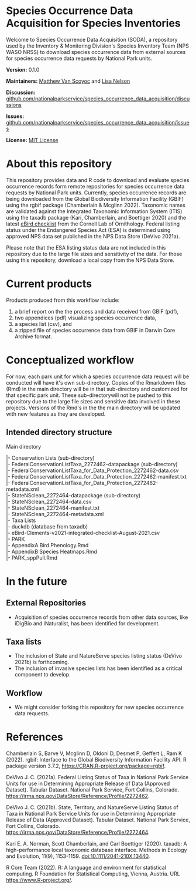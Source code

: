 # Species Occurrence Data Acquisition for Species Inventories

Welcome to Species Occurrence Data Acquisition (SODA), a repository used by the Inventory & Monitoring Division's Species Inventory Team (NPS WASO NRSS) to download species occurrence data from external sources for species occurrence data requests by National Park units.

**Version:** 0.1.0

**Maintainers:** [Matthew Van Scoyoc](https://github.com/scoyoc) and [Lisa Nelson](https://github.com/llnelson)

**Discussion:** [github.com/nationalparkservice/species_occurrence_data_acquisition/discussions](https://github.com/nationalparkservice/species_occurrence_data_acquisition/discussions)

**Issues:** [github.com/nationalparkservice/species_occurrence_data_acquisition/issues](https://github.com/nationalparkservice/species_occurrence_data_acquisition/issues)

**License:** [MIT License](https://github.com/nationalparkservice/species_occurrence_data_acquisition/blob/main/LICENSE)

# About this repository

This repository provides data and R code to download and evaluate species occurrence records form remote repositories for species occurrence data requests by National Park units. Currently, species occurrence records are being downloaded from the Global Biodiversity Information Facility (GBIF) using the rgbif package (Chamberlain & Mcglinn 2022). Taxonomic names are validated against the Integrated Taxonomic Information System (ITIS) using the taxadb package (Kari, Chamberlain, and Boettiger 2020) and the latest [eBird checklist](https://www.birds.cornell.edu/clementschecklist/updateindex/) from the Cornell Lab of Ornithology. Federal listing status under the Endangered Species Act (ESA) is determined using approved NPS data set published in the NPS Data Store (DeVivo 2021a).

Please note that the ESA listing status data are not included in this repository due to the large file sizes and sensitivity of the data. For those using this repository, download a local copy from the NPS Data Store.

# Current products

Products produced from this workflow include:

1.  a brief report on the the process and data received from GBIF (pdf),
2.  two appendices (pdf) visualizing species occurrence data,
3.  a species list (csv), and
4.  a zipped file of species occurrence data from GBIF in Darwin Core Archive format.

# Conceptualized workflow

For now, each park unit for which a species occurrence data request will be conducted will have it's own sub-directory. Copies of the Rmarkdown files (Rmd) in the main directory will be in that sub-directory and customized for that specific park unit. These sub-directorywill not be pushed to this repository due to the large file sizes and sensitive data involved in these projects. Versions of the Rmd's in the the main directory will be updated with new features as they are developed.

## Intended directory structure

Main directory

\|- Conservation Lists (sub-directory)  
\|- FederalConservationListTaxa_2272462-datapackage (sub-directory)  
\|- FederalConservationListTaxa_for_Data_Protection_2272462-data.csv  
\|- FederalConservationListTaxa_for_Data_Protection_2272462-manifest.txt  
\|- FederalConservationListTaxa_for_Data_Protection_2272462-metadata.xml  
\|- StateNSclean_2272464-datapackage (sub-directory)  
\|- StateNSclean_2272464-data.csv  
\|- StateNSclean_2272464-manifest.txt  
\|- StateNSclean_2272464-metadata.xml  
\|- Taxa Lists  
\|- duckdb (database from taxadb)  
\|- eBird-Clements-v2021-integrated-checklist-August-2021.csv  
\|- PARK  
\|- AppendixA Bird Phenology.Rmd  
\|- AppendixB Species Heatmaps.Rmd  
\|- PARK_sppPull.Rmd

# In the future

## External Repositories

-   Acquisition of species occurrence records from other data sources, like iDigBio and iNaturalist, has been identified for development.

## Taxa lists

-   The inclusion of State and NatureServe species listing status (DeVivo 2021b) is forthcoming.
-   The inclusion of invasive species lists has been identified as a critical component to develop.

## Workflow

-   We might consider forking this repository for new species occurrence data requests.

# References

Chamberlain S, Barve V, Mcglinn D, Oldoni D, Desmet P, Geffert L, Ram K (2022). rgbif: Interface to the Global Biodiversity Information Facility API. R package version 3.7.2, <https://CRAN.R-project.org/package=rgbif>.

DeVivo J. C. (2021a). Federal Listing Status of Taxa in National Park Service Units for use in Determining Appropriate Release of Data (Approved Dataset). Tabular Dataset. National Park Service, Fort Collins, Colorado. <https://irma.nps.gov/DataStore/Reference/Profile/2272462>.

DeVivo J. C. (2021b). State, Territory, and NatureServe Listing Status of Taxa in National Park Service Units for use in Determining Appropriate Release of Data (Approved Dataset). Tabular Dataset. National Park Service, Fort Collins, Colorado. <https://irma.nps.gov/DataStore/Reference/Profile/2272464>.

Kari E. A. Norman, Scott Chamberlain, and Carl Boettiger (2020). taxadb: A high-performance local taxonomic database interface. Methods in Ecology and Evolution, 11(9), 1153-1159. <doi:10.1111/2041-210X.13440>.

R Core Team (2022). R: A language and environment for statistical computing. R Foundation for Statistical Computing, Vienna, Austria. URL <https://www.R-project.org/>.
